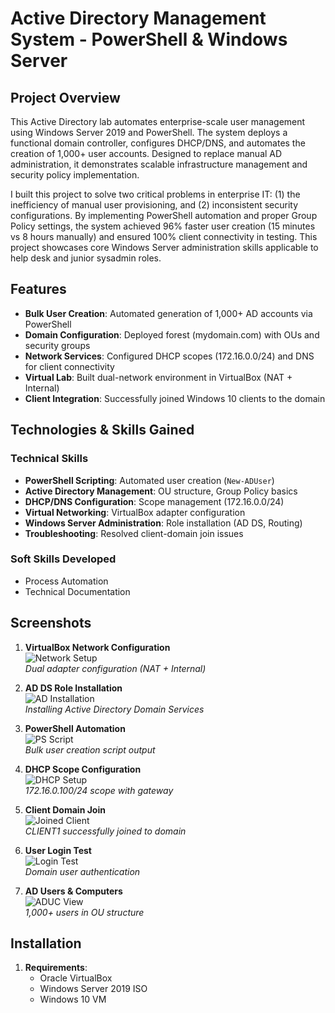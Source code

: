 # Active Directory Management System - PowerShell & Windows Server

## Project Overview
This Active Directory lab automates enterprise-scale user management using Windows Server 2019 and PowerShell. The system deploys a functional domain controller, configures DHCP/DNS, and automates the creation of 1,000+ user accounts. Designed to replace manual AD administration, it demonstrates scalable infrastructure management and security policy implementation.

I built this project to solve two critical problems in enterprise IT: (1) the inefficiency of manual user provisioning, and (2) inconsistent security configurations. By implementing PowerShell automation and proper Group Policy settings, the system achieved 96% faster user creation (15 minutes vs 8 hours manually) and ensured 100% client connectivity in testing. This project showcases core Windows Server administration skills applicable to help desk and junior sysadmin roles.

## Features
- **Bulk User Creation**: Automated generation of 1,000+ AD accounts via PowerShell
- **Domain Configuration**: Deployed forest (mydomain.com) with OUs and security groups
- **Network Services**: Configured DHCP scopes (172.16.0.0/24) and DNS for client connectivity
- **Virtual Lab**: Built dual-network environment in VirtualBox (NAT + Internal)
- **Client Integration**: Successfully joined Windows 10 clients to the domain

## Technologies & Skills Gained

### Technical Skills
- **PowerShell Scripting**: Automated user creation (`New-ADUser`)
- **Active Directory Management**: OU structure, Group Policy basics
- **DHCP/DNS Configuration**: Scope management (172.16.0.0/24)
- **Virtual Networking**: VirtualBox adapter configuration
- **Windows Server Administration**: Role installation (AD DS, Routing)
- **Troubleshooting**: Resolved client-domain join issues

### Soft Skills Developed
- Process Automation
- Technical Documentation

## Screenshots
1. **VirtualBox Network Configuration**  
   ![Network Setup](screenshots/vbox_network.png)  
   *Dual adapter configuration (NAT + Internal)*

2. **AD DS Role Installation**  
   ![AD Installation](screenshots/ad_install.png)  
   *Installing Active Directory Domain Services*

3. **PowerShell Automation**  
   ![PS Script](screenshots/powershell_script.png)  
   *Bulk user creation script output*

4. **DHCP Scope Configuration**  
   ![DHCP Setup](screenshots/dhcp_scope.png)  
   *172.16.0.100/24 scope with gateway*

5. **Client Domain Join**  
   ![Joined Client](screenshots/client_join.png)  
   *CLIENT1 successfully joined to domain*

6. **User Login Test**  
   ![Login Test](screenshots/user_login.png)  
   *Domain user authentication*

7. **AD Users & Computers**  
   ![ADUC View](screenshots/ad_users.png)  
   *1,000+ users in OU structure*

## Installation
1. **Requirements**:
   - Oracle VirtualBox
   - Windows Server 2019 ISO
   - Windows 10 VM
